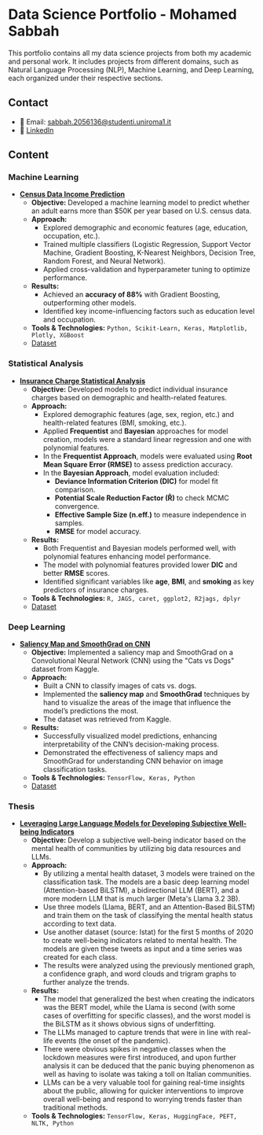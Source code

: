 # Data Science Portfolio - Mohamed Sabbah  

This portfolio contains all my data science projects from both my academic and personal work. It includes projects from different domains, such as Natural Language Processing (NLP), Machine Learning, and Deep Learning, each organized under their respective sections.  

## Contact  
- 📧 Email: sabbah.2056136@studenti.uniroma1.it  
- 🔗 [LinkedIn](https://www.linkedin.com/in/mohamed-sabbah-ab601bab/)  

## Content  

### Machine Learning  

- **[Census Data Income Prediction](https://github.com/masabbah-97/Data-Science-Portfolio/blob/main/Machine%20Learning%20Projects/Census-Data-Income-Prediction/Census%20Data%20Income%20Prediction.ipynb)**  
  - **Objective:** Developed a machine learning model to predict whether an adult earns more than $50K per year based on U.S. census data.  
  - **Approach:**  
    - Explored demographic and economic features (age, education, occupation, etc.).  
    - Trained multiple classifiers (Logistic Regression, Support Vector Machine, Gradient Boosting, K-Nearest Neighbors, Decision Tree, Random Forest, and Neural Network). 
    - Applied cross-validation and hyperparameter tuning to optimize performance.  
  - **Results:**  
    - Achieved an **accuracy of 88%** with Gradient Boosting, outperforming other models.  
    - Identified key income-influencing factors such as education level and occupation.  
  - **Tools & Technologies:** `Python, Scikit-Learn, Keras, Matplotlib, Plotly, XGBoost`
  - [Dataset](https://www.kaggle.com/datasets/uciml/adult-census-income/)

### Statistical Analysis  

- **[Insurance Charge Statistical Analysis](https://github.com/masabbah-97/Data-Science-Portfolio/blob/main/Statistical%20Analysis%20Projects/Insurance-Charge-Statistical-Analysis/Insurance-Charge-Statistical-Analysis.pdf)**  
  - **Objective:** Developed models to predict individual insurance charges based on demographic and health-related features.  
  - **Approach:**  
    - Explored demographic features (age, sex, region, etc.) and health-related features (BMI, smoking, etc.).  
    - Applied **Frequentist** and **Bayesian** approaches for model creation, models were a standard linear regression and one with polynomial features.
    - In the **Frequentist Approach**, models were evaluated using **Root Mean Square Error (RMSE)** to assess prediction accuracy.  
    - In the **Bayesian Approach**, model evaluation included:
      - **Deviance Information Criterion (DIC)** for model fit comparison.  
      - **Potential Scale Reduction Factor (R̂)** to check MCMC convergence.  
      - **Effective Sample Size (n.eff.)** to measure independence in samples.  
      - **RMSE** for model accuracy.  
  - **Results:**  
    - Both Frequentist and Bayesian models performed well, with polynomial features enhancing model performance.  
    - The model with polynomial features provided lower **DIC** and better **RMSE** scores.  
    - Identified significant variables like **age**, **BMI**, and **smoking** as key predictors of insurance charges.  
  - **Tools & Technologies:** `R, JAGS, caret, ggplot2, R2jags, dplyr`
  - [Dataset](https://www.kaggle.com/datasets/mirichoi0218/insurance)

### Deep Learning  

- **[Saliency Map and SmoothGrad on CNN](https://github.com/masabbah-97/Data-Science-Portfolio/blob/main/Deep%20Learning%20Projects/Saliency-Map-and-SmoothGrad-on-CNN/Saliency_map_implementation.ipynb)**  
  - **Objective:** Implemented a saliency map and SmoothGrad on a Convolutional Neural Network (CNN) using the "Cats vs Dogs" dataset from Kaggle.  
  - **Approach:**  
    - Built a CNN to classify images of cats vs. dogs.  
    - Implemented the **saliency map** and **SmoothGrad** techniques by hand to visualize the areas of the image that influence the model’s predictions the most.  
    - The dataset was retrieved from Kaggle.  
  - **Results:**  
    - Successfully visualized model predictions, enhancing interpretability of the CNN’s decision-making process.  
    - Demonstrated the effectiveness of saliency maps and SmoothGrad for understanding CNN behavior on image classification tasks.  
  - **Tools & Technologies:** `TensorFlow, Keras, Python`  
  - [Dataset](https://www.kaggle.com/competitions/dogs-vs-cats/)

### Thesis
- **[Leveraging Large Language Models for Developing Subjective Well-being Indicators](https://github.com/masabbah-97/Data-Science-Portfolio/tree/main/Thesis)**
  - **Objective:** Develop a subjective well-being indicator based on the mental health of communities by utilizing big data resources and LLMs.
  - **Approach:**
    - By utilizing a mental health dataset, 3 models were trained on the classification task. The models are a basic deep learning model (Attention-based BiLSTM), a bidirectional LLM (BERT), and a more modern LLM that is much larger (Meta's Llama 3.2 3B).
    - Use three models (Llama, BERT, and an Attention-Based BiLSTM) and train them on the task of classifying the mental health status according to text data.
    - Use another dataset (source: Istat) for the first 5 months of 2020 to create well-being indicators related to mental health. The models are given these tweets as input and a time series was created for each class.
    - The results were analyzed using the previously mentioned graph, a confidence graph, and word clouds and trigram graphs to further analyze the trends.
  - **Results:**
    - The model that generalized the best when creating the indicators was the BERT model, while the Llama is second (with some cases of overfitting for specific classes), and the worst model is the BiLSTM as it shows obvious signs of underfitting.
    - The LLMs managed to capture trends that were in line with real-life events (the onset of the pandemic).
    - There were obvious spikes in negative classes when the lockdown measures were first introduced, and upon further analysis it can be deduced that the panic buying phenomenon as well as having to isolate was taking a toll on Italian communities.
    - LLMs can be a very valuable tool for gaining real-time insights about the public, allowing for quicker interventions to improve overall well-being and respond to worrying trends faster than traditional methods.
  - **Tools & Technologies:** `TensorFlow, Keras, HuggingFace, PEFT, NLTK, Python`

